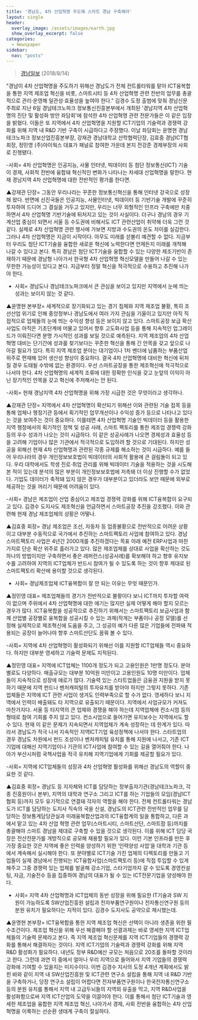 ```yaml
---
title: '경남도, 4차 산업혁명 주도해 스마트 경남 구축해야'
layout: single
header:
  overlay_image: /assets/images/earth.jpg
  show_overlay_excerpt: false
categories:
  - Newspaper
sidebar:
  nav: "posts"
---
```

> [경남일보](http://www.knnews.co.kr/news/articleView.php?idxno=1258487) (2018/8/14)

"경남이 4차 산업혁명을 주도하기 위해선 경남도가 전체 컨트롤타워를 맡아 ICT융복합을 통한 지역 제조업 혁신을 비롯, 
스마트시티 등 4차 산업혁명 관련 전반의 업무를 총괄적으로 관리·운영해 일관성·효율성을 높여야 한다."
김경수 도정 출범에 맞춰 경남신문 주최로 지난 6일 경남테크노파크 정보통신진흥본부에서 개최된 '경남지역 4차 산업혁명의 진단 및 활성화 방안 좌담회'에 참석한 
4차 산업혁명 관련 전문가들은 이 같은 입장을 밝혔다. 
이들은 또 지역에서 4차 산업혁명을 지원할 ICT기업의 기술력과 경쟁력 강화를 위해 지역 내 R&D 기반 구축이 시급하다고 주장했다. 
이날 좌담회는 윤명현 경남테크노파크 정보산업진흥본부장, 강재관 경남대학교 산학협력단장, 김효중 경남ICT협회장, 정민영 (주)아이웍스 대표가 패널로 참여한 가운데 
본지 전강준 경제부장의 사회로 진행됐다. 

-사회= 4차 산업혁명은 인공지능, 사물 인터넷, 빅데이터 등 첨단 정보통신(ICT) 기술이 경제, 사회적 전반에 융합돼 혁신적인 변화가 나타나는 차세대 산업혁명을 말한다. 
현재 경남지역 4차 산업혁명에 대한 전반적인 평가를 한다면.

▲강재관 단장= 그동안 우리나라는 꾸준한 정보통신혁신을 통해 인터넷 강국으로 성장해 왔다. 
반면에 선진국들은 인공지능, 사물인터넷, 빅데이터 등 기반기술 개발에 꾸준히 투자하여 드디어 그 결실을 거두고 있지만, 우리는 너무 외형적인 인프라 구축에만 치중하면서 
4차 산업혁명 기반기술에 뒤처지고 있는 것이 사실이다. 
더구나 경남의 경우 기계산업 중심이 되면서 서울 등 수도권에 비해서도 ICT 관련산업이 취약해 더욱 그런 것 같다. 
실제로 4차 산업혁명 관련 행사에 가보면 지방과 수도권의 온도 차이를 실감한다. 
그러나 4차 산업혁명은 지금이 시작이다. 아무도 미래를 섣불리 예견할 수 없다. 
지금부터 우리도 첨단 ICT기술을 융합한 새로운 혁신에 노력한다면 언제든지 미래를 개척해 나갈 수 있다고 본다. 
특히 경남은 첨단 ICT기술을 융합할 수 있는 다양한 제조기반이 존재하기 때문에 경남형 나아가서 한국형 4차 산업혁명 혁신모델을 만들어 나갈 수 있는 무한한 가능성이 있다고 본다. 
지금부터 정말 혁신을 적극적으로 수용하고 추진해 나가야 한다.

- 사회= 경남도나 경남테크노파크에서 큰 관심을 보이고 있지만 지역에서 눈에 띄는 성과는 보이지 않는 것 같다. 

▲윤명현 본부장= 세계적으로 장기화되고 있는 경기 침체와 지역 제조업 불황, 특히 조선산업 위기로 인해 중앙정부나 경남도에서 여러 가지 관심을 기울이고 있지만 
아직 직접적으로 업체들의 눈에 띄는 수익성 향성 등은 보이지 않고 있다. 
스마트공장 보급 확산사업도 아직은 기초단계에 머물고 있어서 향후 고도화사업 등을 통해 지속적인 업그레이드가 이뤄진다면 분명 가시적인 성과를 보일 것으로 예측된다. 
지역 제조업의 4차 산업혁명 대비는 단기간에 성과를 찾기보다는 꾸준한 혁신을 통해 긴 안목을 갖고 앞으로 나아갈 필요가 있다. 
특히 지역 제조업 분야는 대기업이나 1차 벤더에 납품하는 부품산업 위주로 편재해 있어 생산성 향상이 중요하다. 
결국 4차 산업혁명에 대비한 혁신에 뒤처질 경우 도태될 수밖에 없는 환경이다. 
우선 스마트공장을 통한 제조혁신에 적극적으로 나서야 한다. 
4차 산업혁명의 세계적 조류에 대한 정확한 인식을 갖고 눈앞의 이익이 아닌 장기적인 안목을 갖고 혁신에 주저해서는 안 된다.

-사회= 현재 경남지역 4차 산업혁명을 위해 가장 시급한 것은 무엇이라고 생각하나.

▲강재관 단장= 지역에서 4차 산업혁명이 확산되기 위해선 이와 관련된 기술 접목 등을 통해 업체나 행정기관 등에서 획기적인 업무개선이나 수익성 증가 등으로 나타나고 
있다는 것을 보여주는 것이 중요하다. 이를테면 4차 산업혁명 기술인 빅데이터 등을 활용한 지역 행정에서의 획기적인 정책 및 성공 사례, 스마트 팩토리를 통한 
제조업 경쟁력 강화 등의 우수 성과가 나오는 것이 시급하다. 
이 같은 성공사례가 나오면 경제성과 효율성 등을 고려해 기업이나 많은 기관에서 적극적으로 도입하려 할 것으로 기대된다. 
하지만 성공을 위해선 현재 4차 산업혁명과 관련된 각종 규제를 해소하는 것이 시급하다. 
예를 들어 우리나라의 경우 개인정보보호법이 빅데이터의 사회적 활용에 큰 걸림돌이 되고 있다. 
우리 대학에서도 학생 진로·취업 관리를 위해 빅데이터 기술을 적용하는 것을 시도해 본 적이 있는데 분석의 많은 부분이 개인정보보호법에 저촉돼 더 이상 진행할 수가 없었다. 
기업도 데이터가 축적돼 있지 않은 경우가 대부분이고 있더라도 보안 때문에 외부로 제공하는 것을 꺼리기 때문에 어려움이 있다. 

-사회= 경남은 제조업이 산업 중심이고 제조업 경쟁력 강화를 위해 ICT융복합이 요구되고 있다. 
김경수 도지사도 제조혁신을 언급하면서 스마트공장 추진을 강조했다. 이와 관련해 현재 경남 제조업체의 상황은 어떻나.

▲김효중 회장= 경남 제조업은 조선, 자동차 등 업종불황으로 전반적으로 어려운 상황이고 대부분 수동적으로 국가에서 추진하는 스마트팩토리 사업에 참여하고 있다. 
경남 스마트팩토리 사업은 4년간 2000개를 추진하겠다는 목표 아래 예전 ERP사업과 마찬가지로 단순 확산 위주로 흘러가고 있다. 
많은 제조업체를 상대로 사업을 확산하는 것도 하나의 방법이지만 구축하면서 좋은 레퍼런스(성공사례)를 확보해야 하고 향후 유지보수를 고려하여 
지역의 ICT업체가 반드시 참여가 될 수 있도록 하는 것이 향후 제대로 된 스마트팩토리 확산에 용이할 것으로 생각된다.

- 사회= 경남제조업체 ICT융복합이 잘 안 되는 이유는 무엇 때문인가.

▲정민영 대표= 제조업체들의 경기가 전반적으로 불황이다 보니 ICT까지 투자할 여력이 없으며 주위에서 4차 산업혁명에 대한 얘기는 많지만 실제 어떻게 해야 할지 모르는 경우가 많다. 
ICT융복합을 성공적으로 추진하기 위해서는 스마트팩토리 보급사업과 함께 산업별 공장별로 융복합을 성공시킬 수 있는 과제(작게는 부품이나 공정 모델)를 선정해 
실제적으로 제조혁신에 도움을 주고, 그 성공의 예가 다른 많은 기업들에 전파돼 적용되는 공장이 늘어나야 향후 스마트산단도 꿈꿔 볼 수 있다.

-사회= 지역에 4차 산업혁명이 활성화되기 위해선 이를 지원할 ICT업체들 역시 중요하다. 하지만 대부분 영세하고 기술력 문제도 지적된다. 

▲정민영 대표= 지역에 ICT업체는 1100개 정도가 되고 고용인원은 1만명 정도다. 
분야별로도 다양하다. 매출규모는 대부분 10억원 미만이고 고용인원도 10명 미만이다. 
업체들이 지속적으로 성장에 애로가 많다. 기술력 있는 스타트업들은 금융권 지원을 받지 못하기 때문에 지역 펀드나 벤처캐피털의 투자유치를 받아야 하지만 그렇지 못하다. 
기존 업체들은 지역에 ICT 관련 사업이 생겨도 인력부족으로 할 수가 없다. 영세하다 보니 지역에서 인력이 배출돼도 타 지역으로 유출되기 때문이다. 
지역에서 사업규모가 커져도 마찬가지다. 서울 등 타지역의 큰 업체와 경쟁을 해야 하는데 지역업체에 컨소시엄 등의 형태로 참여 기회를 주지 않고 있다. 
컨소시엄으로 들어가면 유지보수는 지역에서도 할 수 있다. 현재 이 같은 문제가 지속되면서 지역업체가 계속 성장하는 데 한계가 있다. 
따라서 경남도가 적극 나서 지속적인 지역ICT기업 육성정책에 나서야 한다. 
스타트업의 경우 경남도 차원에서 펀드 조성이나 벤처캐피털 유치를 통해 지원에 나서고, 기존 ICT기업에 대해선 지역기업이나 기관의 ICT사업에 참여할 수 있는 길을 열어줘야 한다. 
나아가 부산시처럼 국책사업을 적극 유치해 지역기업에게 기회를 제공할 필요가 있다. 

-사회= 지역에 ICT업체들의 성장과 4차 산업혁명 활성화를 위해선 경남도의 역할이 중요한 것 같다.

▲김효중 회장= 경남도 등 지자체와 ICT를 담당하는 정부출자기관(경남테크노파크, 각종 진흥원이나 본부), 지역의 대학과 연구소 그리고 ICT를 하는 기업들의 
모임(경남ICT협회 등)까지 모두 유기적으로 연결돼 각자의 역할을 해야 한다. 
전체 컨트롤타워는 경남도가 ICT를 담당하는 도지사 직속의 국을 신설, 경남도의 ICT관련 전반적인 업무를 담당하는 정보통계담당관실과 미래융복합산업과의 ICT융합계의 일을 통합하고, 
다른 과에서 맡고 있는 4차 산업 혁명 관련 업무(스마트시티, 스마트산단, 스마트팜 등)까지를 총괄해야 스마트 경남을 제대로 구축할 수 있을 것으로 생각된다. 
이를 위해 ICT 담당 국장은 전산전문가를 개방직으로 공모해 채용할 필요가 있다. 
이런 기본 인프라를 만든 후 가장 중요한 것은 지역에 좋은 인력을 양성하기 위한 ‘인력양성 사업’을 대학과 기관 등에서 계속해서 실시해야 한다. 
또 분야별로 ICT기술 가진 업체의 디렉토리를 만들고 기업들이 실제 경남에서 진행되는 ICT융합사업(스마트팩토리 등)에 직접 투입할 수 있게 해주고 
그중 경쟁력 있는 업체를 발굴해 강소기업, 스타기업까지 갈 수 있도록 경영컨설팅, 자금, 기술전수 등을 집중하여 경남의 대표가 될 수 있는 ICT전문기업을 양성해야 한다.

- 사회= 지역 4차 산업혁명과 ICT업체의 동반 성장을 위해 필요한 IT기술과 SW 지원이 가능하도록 SW산업진흥원 설립과 전자부품연구원이나 전자통신연구원 등의 분원 유치가 필요하다는 지적이 있다. 
김경수 도지사도 공약으로 제시했는데.

▲윤명현 본부장= ICT융복합을 통한 지역 제조업 혁신은 선택이 아니라 생존을 위한 필수조건이다. 제조업 혁신을 위해 우선 해결해야 할 선결과제는 
바로 영세한 지역 ICT업체들의 기술력 문제라고 본다. 즉 지역 제조업 혁신문제를 지역 ICT기업들의 경쟁력 강화를 통해서 해결하자는 것이다. 
지역 ICT기업의 기술력과 경쟁력 강화를 위해 지역R&D 활성화가 필요하다. 
내년도 정부 R&D예산 규모는 처음으로 20조를 돌파할 것이라고 한다. 
그런데 과연 이 중에서 얼마나 우리 지역으로 들어와서 지역 기업들의 경쟁력 강화에 기여할 수 있을지는 미지수이다. 
이번 김경수 지사의 도정 4개년 계획에서도 밝힌 바와 같이 지역 내 SW산업진흥원 및 ICT관련 연구소 설립을 통해 지역 내 R&D 기반을 구축하거나, 
당장 연구소 설립이 어렵다면 전자부품연구원이나 한국전자통신연구소 등의 분원 유치를 통해서 지역 내 고급두뇌들의 지역외 유출을 막고, 
지역 R&D사업을 활성화함으로써 지역 ICT산업의 도약을 이끌어야 한다. 이를 통해서 첨단 ICT기술과 영세한 제조업을 융합한 지역 제조업 혁신, 
나아가서 경제, 사회 전반을 융합하는 4차 산업혁명을 이룩하는 선순환 생태계 구축이 절실하다. 
